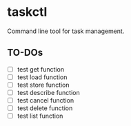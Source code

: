 # taskctl
Command line tool for task management.


## TO-DOs
- [ ] test get function
- [ ] test load function
- [ ] test store function
- [ ] test describe function
- [ ] test cancel function
- [ ] test delete function
- [ ] test list function
